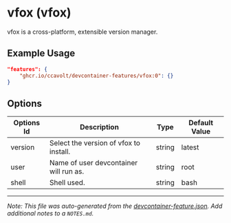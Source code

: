 
# vfox (vfox)

vfox is a cross-platform, extensible version manager.

## Example Usage

```json
"features": {
    "ghcr.io/ccavolt/devcontainer-features/vfox:0": {}
}
```

## Options

| Options Id | Description | Type | Default Value |
|-----|-----|-----|-----|
| version | Select the version of vfox to install. | string | latest |
| user | Name of user devcontainer will run as. | string | root |
| shell | Shell used. | string | bash |



---

_Note: This file was auto-generated from the [devcontainer-feature.json](https://github.com/ccavolt/devcontainer-features/blob/main/src/vfox/devcontainer-feature.json).  Add additional notes to a `NOTES.md`._
